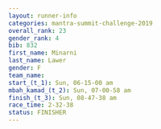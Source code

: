 ```yaml
---
layout: runner-info 
categories: mantra-summit-challenge-2019 
overall_rank: 23
gender_rank: 4
bib: 832
first_name: Minarni
last_name: Lawer
gender: F
team_name:
start_(t_1): Sun, 06-15-00 am
mbah_kamad_(t_2): Sun, 07-00-58 am
finish_(t_3): Sun, 08-47-38 am
race_time: 2-32-38
status: FINISHER
---
```

